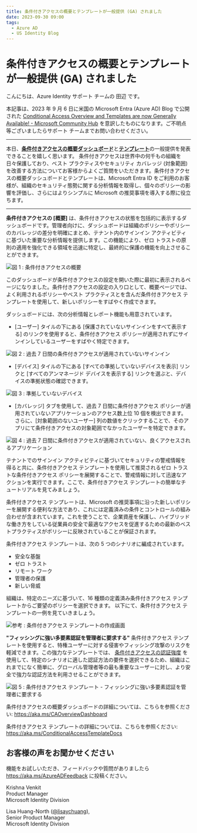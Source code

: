 ```yaml
---
title: 条件付きアクセスの概要とテンプレートが一般提供 (GA) されました
date: 2023-09-30 09:00
tags:
  - Azure AD
  - US Identity Blog
---
```


# 条件付きアクセスの概要とテンプレートが一般提供 (GA) されました

こんにちは、Azure Identity  サポート チームの 田辺 です。

本記事は、2023 年 9 月 6 日に米国の Microsoft Entra (Azure AD) Blog で公開された [Conditional Access Overview and Templates are now Generally Available! - Microsoft Community Hub](https://techcommunity.microsoft.com/t5/microsoft-entra-azure-ad-blog/conditional-access-overview-and-templates-are-now-generally/ba-p/3888722) を意訳したものになります。ご不明点等ございましたらサポート チームまでお問い合わせください。

---

本日、[**条件付きアクセスの概要ダッシュボード**](https://learn.microsoft.com/ja-jp/azure/active-directory/conditional-access/overview)と[**テンプレート**](https://learn.microsoft.com/ja-jp/azure/active-directory/conditional-access/concept-conditional-access-policy-common?tabs=secure-foundation)の一般提供を発表できることを嬉しく思います。 条件付きアクセスは世界中の何千もの組織を日々保護しており、ベスト プラクティスやセキュリティ カバレッジ (対象範囲) を改善する方法についてお客様からよくご質問をいただきます。条件付きアクセスの概要ダッシュボードとテンプレートは、Microsoft Entra ID をご利用のお客様が、組織のセキュリティ態勢に関する分析情報を取得し、個々のポリシーの影響を評価し、さらにはよりシンプルに Microsoft の推奨事項を導入する際に役立ちます。

---

**条件付きアクセスの [概要]** は、条件付きアクセスの状態を包括的に表示するダッシュボードです。管理者向けに、ダッシュボードは組織のポリシーやポリシーのカバレッジの差分を明確にまとめ、テナント内のサインイン アクティビティに基づいた重要な分析情報を提供します。この機能により、ゼロ トラストの原則の適用を強化できる領域を迅速に特定し、最終的に保護の機能を向上させることができます。
 
![図 1 : 条件付きアクセスの概要](./conditional-access-overview-and-templates/image1.png)

このダッシュボードが条件付きアクセスの設定を開いた際に最初に表示されるページになりました。条件付きアクセスの設定の入り口として、概要ページでは、よく利用されるポリシーやベスト プラクティスとを含んだ条件付きアクセス テンプレートを使用して、新しいポリシーをすばやく作成できます。
 
ダッシュボードには、次の分析情報とレポート機能も用意されています。
 
- [ユーザー] タイルの下にある [保護されていないサインインをすべて表示する] のリンクを使用すると、条件付きアクセス ポリシーが適用されずにサインインしているユーザーをすばやく特定できます。
 
![図 2 : 過去 7 日間の条件付きアクセスが適用されていないサインイン](./conditional-access-overview-and-templates/image2.png)

- [デバイス] タイルの下にある [すべての準拠していないデバイスを表示] リンクと [すべてのアンマネージド デバイスを表示する] リンクを選ぶと、デバイスの準拠状態の確認できます。
 
 ![図 3 : 準拠していないデバイス](./conditional-access-overview-and-templates/image3.png)

- [カバレッジ] タブを使用して、過去 7 日間に条件付きアクセス ポリシーが適用されていないアプリケーションのアクセス数上位 10 個を検出できます。さらに、[対象範囲のないユーザー] 列の数値をクリックすることで、そのアプリにて条件付きアクセスの対象範囲でなかったユーザーを特定できます。
 
![図 4 : 過去 7 日間に条件付きアクセスが適用されていない、良くアクセスされるアプリケーション](./conditional-access-overview-and-templates/image4.png)

テナントでのサインイン アクティビティに基づいてセキュリティの警戒情報を得ると共に、条件付きアクセス テンプレートを使用して推奨されるゼロ トラストな条件付きアクセス ポリシーを展開することで、警戒情報に対して迅速なアクションを実行できます。ここで、条件付きアクセス テンプレートの簡単なチュートリアルを見てみましょう。
 
条件付きアクセス テンプレートは、Microsoft の推奨事項に沿った新しいポリシーを展開する便利な方法であり、これには定義済みの条件とコントロールの組み合わせが含まれています。これを使うことで、企業資産を保護し、ハイブリッドな働き方をしている従業員の安全で最適なアクセスを促進するための最新のベストプラクティスがポリシーに反映されていることが保証されます。
 
条件付きアクセス テンプレートは、次の 5 つのシナリオに編成されています。
 
- 安全な基盤
- ゼロ トラスト
- リモート ワーク
- 管理者の保護
- 新しい脅威
 
組織は、特定のニーズに基づいて、16 種類の定義済み条件付きアクセス テンプレートからご要望のポリシーを選択できます。
以下にて、条件付きアクセス テンプレートの一例を見ていきましょう。

![参考 : 条件付きアクセス テンプレートの作成画面](./conditional-access-overview-and-templates/newpolicy.png)

**"フィッシングに強い多要素認証を管理者に要求する"** 条件付きアクセス テンプレートを使用すると、特権ユーザーに対する侵害やフィッシング攻撃のリスクを軽減できます。この強力なテンプレートでは、 [条件付きアクセスの認証強度](https://jpazureid.github.io/blog/azure-active-directory/ca-authentication-strength-ga/) を使用して、特定のシナリオに適した認証方法の要件を選択できるため、組織はこれまでになく簡単に、グローバル管理者等の最も重要なユーザーに対し、より安全で強力な認証方法を利用させることができます。

![図 5 : 条件付きアクセス テンプレート - フィッシングに強い多要素認証を管理者に要求する](./conditional-access-overview-and-templates/image5.png)

条件付きアクセスの概要ダッシュボードの詳細については、こちらを参照ください: <https://aka.ms/CAOverviewDashboard>
 
条件付きアクセス テンプレートの詳細については、こちらを参照ください: <https://aka.ms/ConditionalAccessTemplateDocs>

## お客様の声をお聞かせください

機能をお試しいただき、フィードバックや質問がありましたら <https://aka.ms/AzureADFeedback> に投稿ください。

Krishna Venkit  
Product Manager  
Microsoft Identity Division

Lisa Huang-North ([@lisaychuang](https://techcommunity.microsoft.com/t5/user/viewprofilepage/user-id/1747198)),  
Senior Product Manager  
Microsoft Identity Division
